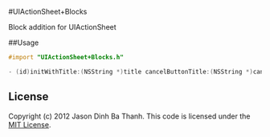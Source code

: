 #UIActionSheet+Blocks

Block addition for UIActionSheet

##Usage

```objective-c
#import "UIActionSheet+Blocks.h"
```

```objective-c
- (id)initWithTitle:(NSString *)title cancelButtonTitle:(NSString *)cancelButtonTitle destructiveButtonTitle:(NSString *)destructiveButtonTitle onClick: (ClickBlock) clickBlock onCancel: (CancelBlock) cancelBlock onWillDismiss: (WillDismissBlock) willDismissBlock onDidDismiss: (DidDismissBlock) didDismissBlock otherButtonTitles:(NSString *)otherButtonTitles, ...;
```

## License

Copyright (c) 2012 Jason Dinh Ba Thanh. This code is licensed under the [MIT License](http://github.com/xuki/UIActionSheet-Blocks/raw/master/LICENSE).